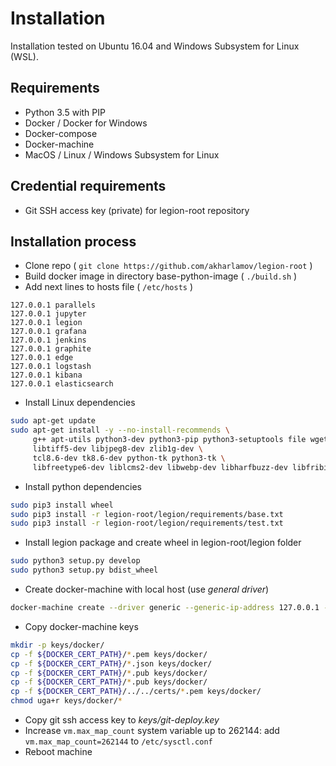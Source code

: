 # Installation
Installation tested on Ubuntu 16.04 and Windows Subsystem for Linux (WSL).

## Requirements
* Python 3.5 with PIP
* Docker / Docker for Windows
* Docker-compose
* Docker-machine
* MacOS / Linux / Windows Subsystem for Linux

## Credential requirements
* Git SSH access key (private) for legion-root repository

## Installation process
* Clone repo ( `git clone https://github.com/akharlamov/legion-root` )
* Build docker image in directory base-python-image ( `./build.sh` )
* Add next lines to hosts file ( `/etc/hosts` )
```text
127.0.0.1 parallels
127.0.0.1 jupyter
127.0.0.1 legion
127.0.0.1 grafana
127.0.0.1 jenkins
127.0.0.1 graphite
127.0.0.1 edge
127.0.0.1 logstash
127.0.0.1 kibana
127.0.0.1 elasticsearch
```
* Install Linux dependencies
```bash
sudo apt-get update
sudo apt-get install -y --no-install-recommends \
     g++ apt-utils python3-dev python3-pip python3-setuptools file wget git \
     libtiff5-dev libjpeg8-dev zlib1g-dev \
     tcl8.6-dev tk8.6-dev python-tk python3-tk \
     libfreetype6-dev liblcms2-dev libwebp-dev libharfbuzz-dev libfribidi-dev     
```
* Install python dependencies
```bash
sudo pip3 install wheel
sudo pip3 install -r legion-root/legion/requirements/base.txt
sudo pip3 install -r legion-root/legion/requirements/test.txt
```
* Install legion package and create wheel in legion-root/legion folder
```bash
sudo python3 setup.py develop
sudo python3 setup.py bdist_wheel
```
* Create docker-machine with local host (use *general driver*)
```bash
docker-machine create --driver generic --generic-ip-address 127.0.0.1 --generic-ssh-key ~/.ssh/id_rsa --generic-ssh-user user default
```
* Copy docker-machine keys
```bash
mkdir -p keys/docker/
cp -f ${DOCKER_CERT_PATH}/*.pem keys/docker/
cp -f ${DOCKER_CERT_PATH}/*.json keys/docker/
cp -f ${DOCKER_CERT_PATH}/*.pub keys/docker/
cp -f ${DOCKER_CERT_PATH}/*.pub keys/docker/
cp -f ${DOCKER_CERT_PATH}/../../certs/*.pem keys/docker/
chmod uga+r keys/docker/*
```
* Copy git ssh access key to *keys/git-deploy.key*
* Increase `vm.max_map_count` system variable up to 262144: add `vm.max_map_count=262144` to `/etc/sysctl.conf`
* Reboot machine